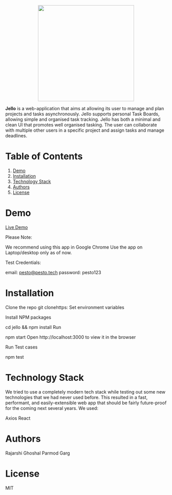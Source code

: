 
<p align="center">
  <img width="300" height="300" src="https://ik.imagekit.io/jbpnz7w0tjy/apple-touch-icon_d8vn5BWD9.png?ik-sdk-version=javascript-1.4.3&updatedAt=1648104698872">
</p>

**Jello** is a web-application that aims at allowing its user to manage and plan projects and tasks asynchronously. Jello supports personal Task Boards, allowing simple and organised task tracking. Jello has both a minimal and clean UI that promotes well organised tasking. The user can collaborate with multiple other users in a specific project and assign tasks and manage deadlines. 


# Table of Contents

1. [Demo](#demo)
2. [Installation](#installation)
3. [Technology Stack](#technology-stack)
4. [Authors](#authors)
5. [License](#license)

# Demo

[Live Demo](https://jello-final.netlify.app/)


Please Note:

We recommend using this app in Google Chrome
Use the app on Laptop/desktop only as of now.

Test Credentials:

email: pesto@pesto.tech
password: pesto123


# Installation
Clone the repo
git clonehttps:
Set environment variables


Install NPM packages

cd jello && npm install
Run

npm start
Open http://localhost:3000 to view it in the browser

Run Test cases

npm test

# Technology Stack
We tried to use a completely modern tech stack while testing out some new technologies that we had never used before. This resulted in a fast, performant, and easily-extensible web app that should be fairly future-proof for the coming next several years. We used:


Axios
React

# Authors
Rajarshi Ghoshal
Parmod Garg

# License
MIT
